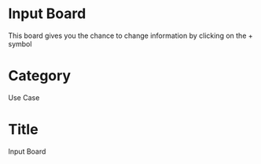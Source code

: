 # Input Board
This board gives you the chance to change information by clicking on the + symbol

# Category
Use Case

# Title 
Input Board